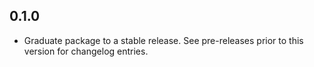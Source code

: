 ## 0.1.0

 - Graduate package to a stable release. See pre-releases prior to this version for changelog entries.

